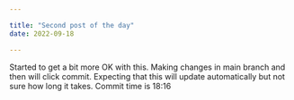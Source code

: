 ```yaml
---

title: "Second post of the day"
date: 2022-09-18

---
```


Started to get a bit more OK with this. Making changes in main branch and then will click commit.
Expecting that this will update automatically but not sure how long it takes. Commit time is 18:16
